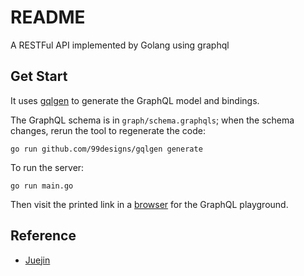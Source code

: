 # README

A RESTFul API implemented by Golang using graphql

## Get Start
It uses [gqlgen](https://github.com/99designs/gqlgen) to generate the GraphQL model and bindings.

The GraphQL schema is in `graph/schema.graphqls`; when the schema changes, rerun the tool to regenerate the code:

```shell
go run github.com/99designs/gqlgen generate
```

To run the server:
```shell
go run main.go
```

Then visit the printed link in a [browser](http://localhost:8880) for the GraphQL playground.

## Reference
- [Juejin](https://juejin.cn/post/7052931619962748958)
